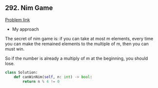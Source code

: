 ## 292. Nim Game

[Problem link](https://leetcode.com/problems/nim-game/)

- My approach

The secret of nim game is: if you can take at most m elements, every time you can make the remained elements to the multiple of m, then you can must win.

So if the number is already a multiply of m at the beginning, you should lose.

```python
class Solution:
    def canWinNim(self, n: int) -> bool:
        return n % 4 != 0
```
